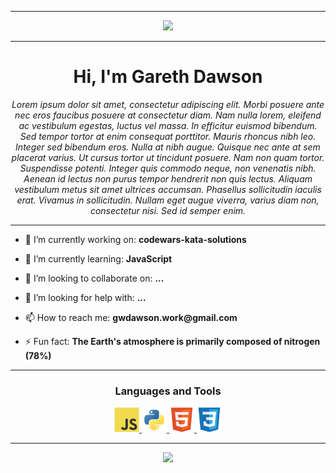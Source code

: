 <div align="center">
  <hr>
  <img src="https://github.com/thompsonemerson/thompsonemerson/raw/master/cover-thompson.png" height="200"/>
  <hr>
  <h1>Hi, I'm Gareth Dawson</h1>
  <em>Lorem ipsum dolor sit amet, consectetur adipiscing elit. Morbi posuere ante nec eros faucibus posuere at consectetur diam. Nam nulla lorem, eleifend ac vestibulum egestas, luctus vel massa. In efficitur euismod bibendum. Sed tempor tortor at enim consequat porttitor. Mauris rhoncus nibh leo. Integer sed bibendum eros. Nulla at nibh augue. Quisque nec ante at sem placerat varius. Ut cursus tortor ut tincidunt posuere. Nam non quam tortor. Suspendisse potenti. Integer quis commodo neque, non venenatis nibh. Aenean id lectus non purus tempor hendrerit non quis lectus. Aliquam vestibulum metus sit amet ultrices accumsan. Phasellus sollicitudin iaculis erat. Vivamus in sollicitudin. Nullam eget augue viverra, varius diam non, consectetur nisi. Sed id semper enim.</em>
  <hr>
</div>

- 🔭 I’m currently working on: **codewars-kata-solutions**

- 🌱 I’m currently learning: **JavaScript**

- 👯 I’m looking to collaborate on: **...**

- 🤝 I’m looking for help with: **...**

- 📫 How to reach me: **gwdawson.work<span>@</span>gmail.com**

- ⚡ Fun fact: **The Earth's atmosphere is primarily composed of nitrogen (78%)**

<div align="center">
  <hr>
  <h3>Languages and Tools</h3>
  <a href="https://developer.mozilla.org/en-US/docs/Web/JavaScript" target="_blank" rel="noreferrer"> <img src="https://raw.githubusercontent.com/devicons/devicon/master/icons/javascript/javascript-original.svg" alt="javascript" width="40" height="40"/> </a>
  <a href="https://www.python.org" target="_blank" rel="noreferrer"> <img src="https://raw.githubusercontent.com/devicons/devicon/2ae2a900d2f041da66e950e4d48052658d850630/icons/python/python-original.svg" alt="python" width="40" height="40"/> </a>
  <a href="https://www.w3.org/html/" target="_blank" rel="noreferrer"> <img src="https://raw.githubusercontent.com/devicons/devicon/master/icons/html5/html5-original.svg" alt="html5" width="40" height="40"/> </a>
  <a href="https://www.w3schools.com/css/" target="_blank" rel="noreferrer"> <img src="https://raw.githubusercontent.com/devicons/devicon/master/icons/css3/css3-original.svg" alt="css3" width="40" height="40"/> </a>
  <hr>
  <a> <img src="https://img.shields.io/badge/mac%20os-000000?style=for-the-badge&logo=apple&logoColor=white" height="30"/> </a>
</div>
